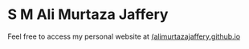 # S M Ali Murtaza Jaffery


Feel free to access my personal website at [(alimurtazajaffery.github.io](https://alimurtazajaffery.github.io)
